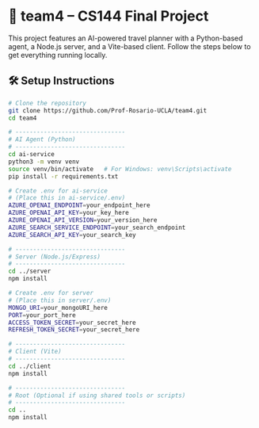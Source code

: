 # 🧠 team4 – CS144 Final Project

This project features an AI-powered travel planner with a Python-based agent, a Node.js server, and a Vite-based client. Follow the steps below to get everything running locally.

## 🛠️ Setup Instructions

```bash
# Clone the repository
git clone https://github.com/Prof-Rosario-UCLA/team4.git
cd team4

# -------------------------------
# AI Agent (Python)
# -------------------------------
cd ai-service
python3 -m venv venv
source venv/bin/activate   # For Windows: venv\Scripts\activate
pip install -r requirements.txt

# Create .env for ai-service
# (Place this in ai-service/.env)
AZURE_OPENAI_ENDPOINT=your_endpoint_here
AZURE_OPENAI_API_KEY=your_key_here
AZURE_OPENAI_API_VERSION=your_version_here
AZURE_SEARCH_SERVICE_ENDPOINT=your_search_endpoint
AZURE_SEARCH_API_KEY=your_search_key

# -------------------------------
# Server (Node.js/Express)
# -------------------------------
cd ../server
npm install

# Create .env for server
# (Place this in server/.env)
MONGO_URI=your_mongoURI_here
PORT=your_port_here
ACCESS_TOKEN_SECRET=your_secret_here
REFRESH_TOKEN_SECRET=your_secret_here

# -------------------------------
# Client (Vite)
# -------------------------------
cd ../client
npm install

# -------------------------------
# Root (Optional if using shared tools or scripts)
# -------------------------------
cd ..
npm install
